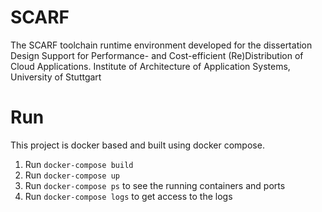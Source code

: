 # SCARF
The SCARF toolchain runtime environment developed for the dissertation Design Support for Performance- and Cost-efficient (Re)Distribution of Cloud Applications. Institute of Architecture of Application Systems, University of Stuttgart

# Run
This project is docker based and built using docker compose. 

1. Run `docker-compose build`
2. Run `docker-compose up`
3. Run `docker-compose ps` to see the running containers and ports
4. Run `docker-compose logs` to get access to the logs
